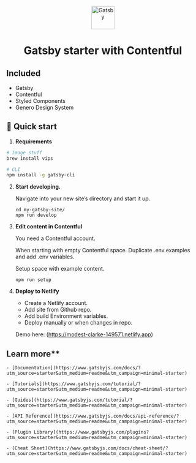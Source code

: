 <p align="center">
  <a href="https://www.gatsbyjs.com/?utm_source=starter&utm_medium=readme&utm_campaign=minimal-starter">
    <img alt="Gatsby" src="https://www.gatsbyjs.com/Gatsby-Monogram.svg" width="60" />
  </a>
</p>
<h1 align="center">
  Gatsby starter with Contentful
</h1>

## Included

* Gatsby
* Contentful
* Styled Components
* Genero Design System

## 🚀 Quick start

1. **Requirements**

```sh
# Image stuff
brew install vips

# CLI
npm install -g gatsby-cli
```

2. **Start developing.**

    Navigate into your new site’s directory and start it up.

    ```shell
    cd my-gatsby-site/
    npm run develop
    ```

3.  **Edit content in Contentful**

    You need a Contentful account.

    When starting with empty Contentful space. Duplicate .env.examples and add .env variables.

    Setup space with example content.

    ```shell
    npm run setup
    ```

4.  **Deploy to Netlify**

    - Create a Netlify account.
    - Add site from Github repo.
    - Add build Environment variables.
    - Deploy manually or when changes in repo.

    Demo here: (https://modest-clarke-149571.netlify.app)

## Learn more**

    - [Documentation](https://www.gatsbyjs.com/docs/?utm_source=starter&utm_medium=readme&utm_campaign=minimal-starter)

    - [Tutorials](https://www.gatsbyjs.com/tutorial/?utm_source=starter&utm_medium=readme&utm_campaign=minimal-starter)

    - [Guides](https://www.gatsbyjs.com/tutorial/?utm_source=starter&utm_medium=readme&utm_campaign=minimal-starter)

    - [API Reference](https://www.gatsbyjs.com/docs/api-reference/?utm_source=starter&utm_medium=readme&utm_campaign=minimal-starter)

    - [Plugin Library](https://www.gatsbyjs.com/plugins?utm_source=starter&utm_medium=readme&utm_campaign=minimal-starter)

    - [Cheat Sheet](https://www.gatsbyjs.com/docs/cheat-sheet/?utm_source=starter&utm_medium=readme&utm_campaign=minimal-starter)

